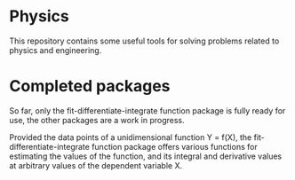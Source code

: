 # Physics
This repository contains some useful tools for solving problems related to physics and engineering. 

# Completed packages
So far, only the fit-differentiate-integrate function package is fully ready for use, the other packages are a work in progress. 

Provided the data points of a unidimensional function Y = f(X), the fit-differentiate-integrate function package offers various functions for estimating the values of the function, and its integral and derivative values at arbitrary values of the dependent variable X. 